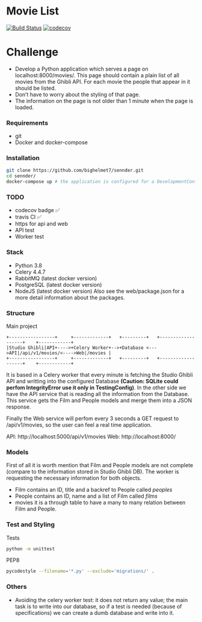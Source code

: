 # Movie List

[![Build Status](https://travis-ci.com/bighelmet7/sennder.svg?branch=master)](https://travis-ci.com/bighelmet7/sennder)    [![codecov](https://codecov.io/gh/bighelmet7/sennder/branch/master/graph/badge.svg)](https://codecov.io/gh/bighelmet7/sennder)

# Challenge

- Develop a Python application which serves a page on localhost:8000/movies/. This page should contain a plain list of all movies from the Ghibli API. For each movie the people that appear in it should be listed.
- Don’t have to worry about the styling of that page.
- The information on the page is not older than 1 minute when the page is loaded.

### Requirements

- git
- Docker and docker-compose

### Installation

```bash
git clone https://github.com/bighelmet7/sennder.git
cd sennder/
docker-compose up # the application is configured for a DevelopmentConfig environment.
```

### TODO

- codecov badge ✅ 
- travis CI ✅ 
- https for api and web
- API test
- Worker test

### Stack

- Python 3.8
- Celery 4.4.7
- RabbitMQ (latest docker version)
- PostgreSQL (latest docker version)
- NodeJS (latest docker version) Also see the web/package.json for a more detail information about the packages.

### Structure
Main project
```text
+-----------------+     +-------------+   +---------+   +-------------------+    +------------+
|Studio Ghibli|API+---->+Celery Worker+-->+Database <--->API|/api/v1/movies/<---->Web|/movies |
+-----------------+     +-------------+   +---------+   +-------------------+    +------------+
```
It is based in a Celery worker that every minute is fetching the Studio Ghibli API and writting into the configured Database **(Caution: SQLite could perfom IntegrityError use it only in TestingConfig)**. In the other side we have the API service that is reading all the information from the Database. This service gets the Film and People models and merge them into a JSON response.

Finally the Web service will perfom every 3 seconds a GET request to /api/v1/movies, so the user can feel a real time application.

API: http://localhost:5000/api/v1/movies
Web: http://localhost:8000/

### Models

First of all it is worth mention that Film and People models are not complete (compare to the information stored in Studio Ghibli DB). The worker is requesting the necessary information for both objects.

- Film contains an ID, title and a backref to People called _peoples_
- People contains an ID, name and a list of Film called _films_
- movies it is a through table to have a many to many relation between Film and People.

### Test and Styling
Tests
```bash
python -m unittest
```

PEP8
```bash
pycodestyle --filename='*.py' --exclude='migrations/' .
```

### Others

- Avoiding the celery worker test: it does not return any value; the main task is to write into our database, so if a test is needed (because of specifications) we can create a dumb database and write into it.

